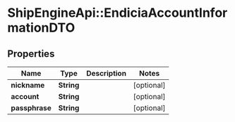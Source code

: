 # ShipEngineApi::EndiciaAccountInformationDTO

## Properties
Name | Type | Description | Notes
------------ | ------------- | ------------- | -------------
**nickname** | **String** |  | [optional] 
**account** | **String** |  | [optional] 
**passphrase** | **String** |  | [optional] 


